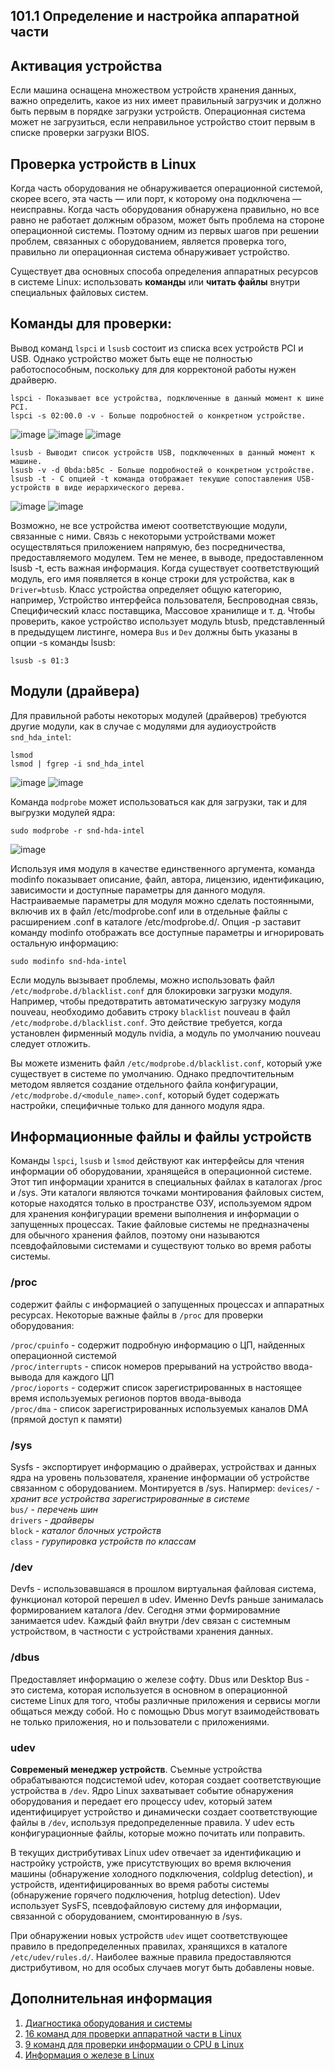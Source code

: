 ## 101.1 Определение и настройка аппаратной части

## Активация устройства

Если машина оснащена множеством устройств хранения данных, важно определить, какое из них имеет правильный загрузчик и должно быть первым в порядке загрузки устройств. Операционная система может не загрузиться, если неправильное устройство стоит первым в списке проверки загрузки BIOS.


## Проверка устройств в Linux

Когда часть оборудования не обнаруживается операционной системой, скорее всего, эта часть — или порт, к которому она подключена — неисправны. Когда часть оборудования обнаружена правильно, но все равно не работает должным образом, может быть проблема на стороне операционной системы. Поэтому одним из первых шагов при решении проблем, связанных с оборудованием, является проверка того, правильно ли операционная система обнаруживает устройство.

Существует два основных способа определения аппаратных ресурсов в системе Linux: использовать **команды** или **читать файлы** внутри специальных файловых систем.

## Команды для проверки:

Вывод команд `lspci` и `lsusb` состоит из списка всех устройств PCI и USB. Однако устройство может быть еще не полностью работоспособным, поскольку для для корректоной работы нужен драйверю.

```
lspci - Показывает все устройства, подключенные в данный момент к шине PCI.
lspci -s 02:00.0 -v - Больше подробностей о конкретном устройстве.
```
![image](https://github.com/user-attachments/assets/9c4cc94f-3af3-4c4f-ae27-467bcef28131)
![image](https://github.com/user-attachments/assets/23b9aa42-2f75-4087-b9c2-05ea466e1f5a)
![image](https://github.com/user-attachments/assets/1bc58dc8-367b-4055-97d3-444ebce95a5e)

```
lsusb - Выводит список устройств USB, подключенных в данный момент к машине.
lsusb -v -d 0bda:b85c - Больше подробностей о конкретном устройстве.
lsusb -t - С опцией -t команда отображает текущие сопоставления USB-устройств в виде иерархического дерева.
```

![image](https://github.com/user-attachments/assets/dbf7d590-6f1b-41ae-a988-016af717c91b)
![image](https://github.com/user-attachments/assets/b3f0f334-445f-4d06-a5c2-58511f8c210a)

Возможно, не все устройства имеют соответствующие модули, связанные с ними. Связь с некоторыми устройствами может осуществляться приложением напрямую, без посредничества, предоставляемого модулем. Тем не менее, в выводе, предоставленном lsusb -t, есть важная информация. Когда существует соответствующий модуль, его имя появляется в конце строки для устройства, как в `Driver=btusb`. Класс устройства определяет общую категорию, например, Устройство интерфейса пользователя, Беспроводная связь, Специфический класс поставщика, Массовое хранилище и т. д. Чтобы проверить, какое устройство использует модуль btusb, представленный в предыдущем листинге, номера `Bus` и `Dev` должны быть указаны в опции -s команды lsusb:
```
lsusb -s 01:3
```

## Mодули (драйвера)

Для правильной работы некоторых модулей (драйверов) требуются другие модули, как в случае с модулями для аудиоустройств `snd_hda_intel`:
```
lsmod
lsmod | fgrep -i snd_hda_intel
```

![image](https://github.com/user-attachments/assets/99ee169a-d775-4845-9129-f2befca70bc3)
![image](https://github.com/user-attachments/assets/ad1efa37-5ebb-4e0b-90c6-bcf7115ab351)


Команда `modprobe` может использоваться как для загрузки, так и для выгрузки модулей ядра:
```
sudo modprobe -r snd-hda-intel
```
![image](https://github.com/user-attachments/assets/a64b1aa4-d171-421a-b289-3dd8020a5b34)

Используя имя модуля в качестве единственного аргумента, команда modinfo показывает описание, файл, автора, лицензию, идентификацию, зависимости и доступные параметры для данного модуля. Настраиваемые параметры для модуля можно сделать постоянными, включив их в файл /etc/modprobe.conf или в отдельные файлы с расширением .conf в каталоге /etc/modprobe.d/. Опция -p заставит команду modinfo отображать все доступные параметры и игнорировать остальную информацию:

```
sudo modinfo snd-hda-intel
```

Если модуль вызывает проблемы, можно использовать файл `/etc/modprobe.d/blacklist.conf` для блокировки загрузки модуля. Например, чтобы предотвратить автоматическую загрузку модуля nouveau, необходимо добавить строку `blacklist` nouveau в файл `/etc/modprobe.d/blacklist.conf`. Это действие требуется, когда установлен фирменный модуль nvidia, а модуль по умолчанию nouveau следует отложить.

Вы можете изменить файл `/etc/modprobe.d/blacklist.conf`, который уже существует в системе по умолчанию. Однако предпочтительным методом является создание отдельного файла конфигурации, `/etc/modprobe.d/<module_name>.conf`, который будет содержать настройки, специфичные только для данного модуля ядра.




## Информационные файлы и файлы устройств

Команды `lspci`, `lsusb` и `lsmod` действуют как интерфейсы для чтения информации об оборудовании, хранящейся в операционной системе. Этот тип информации хранится в специальных файлах в каталогах /proc и /sys. Эти каталоги являются точками монтирования файловых систем, которые находятся только в пространстве ОЗУ, используемом ядром для хранения конфигурации времени выполнения и информации о запущенных процессах. Такие файловые системы не предназначены для обычного хранения файлов, поэтому они называются псевдофайловыми системами и существуют только во время работы системы. 

### /proc
содержит файлы с информацией о запущенных процессах и аппаратных ресурсах. Некоторые важные файлы в `/proc` для проверки оборудования:

`/proc/cpuinfo` - содержит подробную информацию о ЦП, найденных операционной системой  
`/proc/interrupts` - список номеров прерываний на устройство ввода-вывода для каждого ЦП  
`/proc/ioports` - содержит список зарегистрированных в настоящее время используемых регионов портов ввода-вывода  
`/proc/dma` - список зарегистрированных используемых каналов DMA (прямой доступ к памяти)  


### /sys
Sysfs - экспортирует информацию о драйверах, устройствах и данных ядра на уровень пользователя, хранение информации об устройстве связанном с оборудованием. Монтируется в /sys. Напирмер:    `devices/` - _хранит все устройства зарегистрированные в системе_  
`bus/` - _перечень шин_  
`drivers` - _драйверы_  
`block` - _каталог блочных устройств_  
`class` - _гурупировка устройств по классам_

### /dev
Devfs - использовавшаяся в прошлом виртуальная файловая система, функционал которой перешел в udev. Именно Devfs раньше занималась формированием каталога /dev. Сегодня этми формировамние занимается udev. Каждый файл внутри /dev связан с системным устройством, в частности с устройствами хранения данных. 

### /dbus
Предоставляет информацию о железе софту. Dbus или Desktop Bus - это система, которая используется в основном в операционной системе Linux для того, чтобы различные приложения и сервисы могли общаться между собой. Но с помощью Dbus могут взаимодействовать не только приложения, но и пользователи с приложениями.

### udev
**Современый менеджер устройств**. Съемные устройства обрабатываются подсистемой udev, которая создает соответствующие устройства в `/dev`. Ядро Linux захватывает событие обнаружения оборудования и передает его процессу udev, который затем идентифицирует устройство и динамически создает соответствующие файлы в `/dev`, используя предопределенные правила. У udev есть конфигурационные файлы, которые можно почитать или поправить.

В текущих дистрибутивах Linux udev отвечает за идентификацию и настройку устройств, уже присутствующих во время включения машины (обнаружение холодного подключения, coldplug detection), и устройств, идентифицированных во время работы системы (обнаружение горячего подключения, hotplug detection). Udev использует SysFS, псевдофайловую систему для информации, связанной с оборудованием, смонтированную в /sys.

При обнаружении новых устройств `udev` ищет соответствующее правило в предопределенных правилах, хранящихся в каталоге `/etc/udev/rules.d/`. Наиболее важные правила предоставляются дистрибутивом, но для особых случаев могут быть добавлены новые.





## Дополнительная информация

1. [Диагностика оборудования и системы](https://www.altlinux.org/%D0%94%D0%B8%D0%B0%D0%B3%D0%BD%D0%BE%D1%81%D1%82%D0%B8%D0%BA%D0%B0_%D0%BE%D0%B1%D0%BE%D1%80%D1%83%D0%B4%D0%BE%D0%B2%D0%B0%D0%BD%D0%B8%D1%8F_%D0%B8_%D1%81%D0%B8%D1%81%D1%82%D0%B5%D0%BC%D1%8B)
2. [16 команд для проверки аппаратной части в Linux](https://rus-linux.net/MyLDP/admin/commands.html)
3. [9 команд для проверки информации о CPU в Linux](https://habr.com/ru/companies/otus/articles/581796/)
4. [Информация о железе в Linux](https://serverspace.ru/support/help/informacziya-o-zheleze-v-linux/?utm_source=google.com&utm_medium=organic&utm_campaign=google.com&utm_referrer=google.com)
